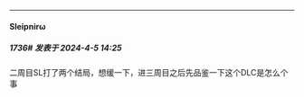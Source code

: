 ﻿
*****

####  Sleipnirω  
##### 1736#       发表于 2024-4-5 14:25

二周目SL打了两个结局，想缓一下，进三周目之后先品鉴一下这个DLC是怎么个事

